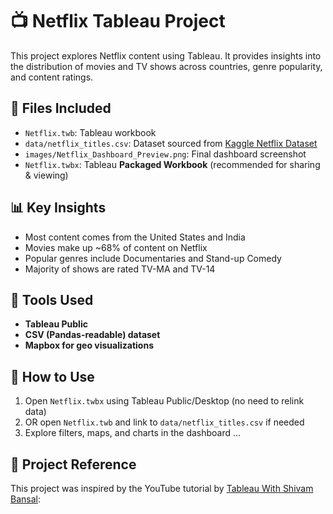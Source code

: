 # 📺 Netflix Tableau Project

This project explores Netflix content using Tableau. It provides insights into the distribution of movies and TV shows across countries, genre popularity, and content ratings.

## 📁 Files Included
- `Netflix.twb`: Tableau workbook
- `data/netflix_titles.csv`: Dataset sourced from [Kaggle Netflix Dataset](https://www.kaggle.com/shivamb/netflix-shows)
- `images/Netflix_Dashboard_Preview.png`: Final dashboard screenshot
- `Netflix.twbx`: Tableau **Packaged Workbook** (recommended for sharing & viewing)
  
## 📊 Key Insights
- Most content comes from the United States and India
- Movies make up ~68% of content on Netflix
- Popular genres include Documentaries and Stand-up Comedy
- Majority of shows are rated TV-MA and TV-14

## 🔧 Tools Used
- **Tableau Public**
- **CSV (Pandas-readable) dataset**
- **Mapbox for geo visualizations**

## 📌 How to Use
1. Open `Netflix.twbx` using Tableau Public/Desktop (no need to relink data)
2. OR open `Netflix.twb` and link to `data/netflix_titles.csv` if needed
3. Explore filters, maps, and charts in the dashboard
...

## 🎥 Project Reference
This project was inspired by the YouTube tutorial by [Tableau With Shivam Bansal](https://www.youtube.com/channel/UCqTxZHvFVb_V6P9-Gn0px6Q):
